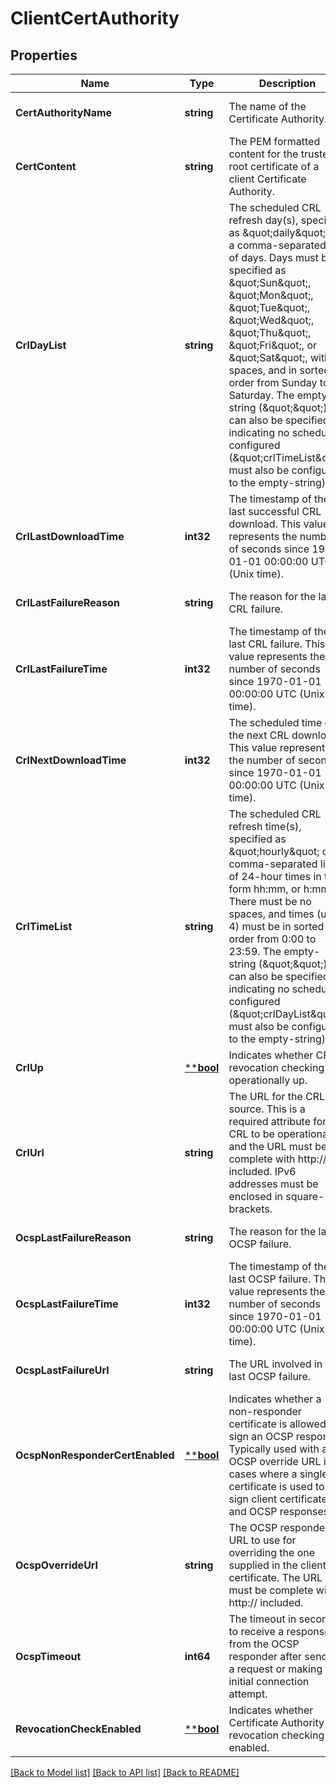# ClientCertAuthority

## Properties
Name | Type | Description | Notes
------------ | ------------- | ------------- | -------------
**CertAuthorityName** | **string** | The name of the Certificate Authority. | [optional] [default to null]
**CertContent** | **string** | The PEM formatted content for the trusted root certificate of a client Certificate Authority. | [optional] [default to null]
**CrlDayList** | **string** | The scheduled CRL refresh day(s), specified as \&quot;daily\&quot; or a comma-separated list of days. Days must be specified as \&quot;Sun\&quot;, \&quot;Mon\&quot;, \&quot;Tue\&quot;, \&quot;Wed\&quot;, \&quot;Thu\&quot;, \&quot;Fri\&quot;, or \&quot;Sat\&quot;, with no spaces, and in sorted order from Sunday to Saturday. The empty-string (\&quot;\&quot;) can also be specified, indicating no schedule is configured (\&quot;crlTimeList\&quot; must also be configured to the empty-string). | [optional] [default to null]
**CrlLastDownloadTime** | **int32** | The timestamp of the last successful CRL download. This value represents the number of seconds since 1970-01-01 00:00:00 UTC (Unix time). | [optional] [default to null]
**CrlLastFailureReason** | **string** | The reason for the last CRL failure. | [optional] [default to null]
**CrlLastFailureTime** | **int32** | The timestamp of the last CRL failure. This value represents the number of seconds since 1970-01-01 00:00:00 UTC (Unix time). | [optional] [default to null]
**CrlNextDownloadTime** | **int32** | The scheduled time of the next CRL download. This value represents the number of seconds since 1970-01-01 00:00:00 UTC (Unix time). | [optional] [default to null]
**CrlTimeList** | **string** | The scheduled CRL refresh time(s), specified as \&quot;hourly\&quot; or a comma-separated list of 24-hour times in the form hh:mm, or h:mm. There must be no spaces, and times (up to 4) must be in sorted order from 0:00 to 23:59. The empty-string (\&quot;\&quot;) can also be specified, indicating no schedule is configured (\&quot;crlDayList\&quot; must also be configured to the empty-string). | [optional] [default to null]
**CrlUp** | [****bool**](*bool.md) | Indicates whether CRL revocation checking is operationally up. | [optional] [default to null]
**CrlUrl** | **string** | The URL for the CRL source. This is a required attribute for CRL to be operational and the URL must be complete with http:// included. IPv6 addresses must be enclosed in square-brackets. | [optional] [default to null]
**OcspLastFailureReason** | **string** | The reason for the last OCSP failure. | [optional] [default to null]
**OcspLastFailureTime** | **int32** | The timestamp of the last OCSP failure. This value represents the number of seconds since 1970-01-01 00:00:00 UTC (Unix time). | [optional] [default to null]
**OcspLastFailureUrl** | **string** | The URL involved in the last OCSP failure. | [optional] [default to null]
**OcspNonResponderCertEnabled** | [****bool**](*bool.md) | Indicates whether a non-responder certificate is allowed to sign an OCSP response. Typically used with an OCSP override URL in cases where a single certificate is used to sign client certificates and OCSP responses. | [optional] [default to null]
**OcspOverrideUrl** | **string** | The OCSP responder URL to use for overriding the one supplied in the client certificate. The URL must be complete with http:// included. | [optional] [default to null]
**OcspTimeout** | **int64** | The timeout in seconds to receive a response from the OCSP responder after sending a request or making the initial connection attempt. | [optional] [default to null]
**RevocationCheckEnabled** | [****bool**](*bool.md) | Indicates whether Certificate Authority revocation checking is enabled. | [optional] [default to null]

[[Back to Model list]](../README.md#documentation-for-models) [[Back to API list]](../README.md#documentation-for-api-endpoints) [[Back to README]](../README.md)


